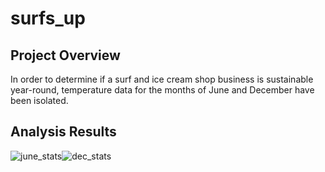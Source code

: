 # surfs_up

## Project Overview
In order to determine if a surf and ice cream shop business is sustainable year-round, temperature data for the months of June and December have been isolated.

## Analysis Results
 
 ![june_stats](https://user-images.githubusercontent.com/96347933/155865978-b044d630-8389-47db-a1e0-7b2a12787289.png)![dec_stats](https://user-images.githubusercontent.com/96347933/155866020-752d8efc-ba8e-4360-ba11-4f80851b13c1.PNG)

